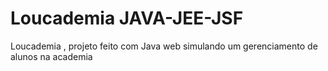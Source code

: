 # Loucademia JAVA-JEE-JSF
Loucademia , projeto feito com Java web simulando um gerenciamento de alunos na academia
